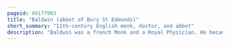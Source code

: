 ```yaml
---
pageid: 49177903
title: "Baldwin (abbot of Bury St Edmunds)"
short_summary: "11th-century English monk, doctor, and abbot"
description: "Baldwin was a french Monk and a Royal Physician. He became a Monk in France before coming to england to serve as the Doctor of king edward the Confessor. He served as a prior before becoming Abbot of Bury St edmunds in 1065. As Abbot he promoted the Cult of Edmund the Martyr and secured the Abbey's Independence from Thetford's Bishops. He continued to serve as royal Doctor to two more Kings of England and also rebuilt Parts of the Abbey before dying around 1097."
---
```

